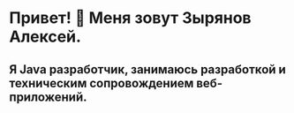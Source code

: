 # Привет! 👋 Меня зовут Зырянов Алексей.

## Я Java разработчик, занимаюсь разработкой и техническим сопровождением веб-приложений.

<!--
**18cerf/18cerf** is a ✨ _special_ ✨ repository because its `README.md` (this file) appears on your GitHub profile.

Here are some ideas to get you started:

- 🔭 I’m currently working on ...
- 🌱 I’m currently learning ...
- 👯 I’m looking to collaborate on ...
- 🤔 I’m looking for help with ...
- 💬 Ask me about ...
- 📫 How to reach me: ...
- 😄 Pronouns: ...
- ⚡ Fun fact: ...
-->
